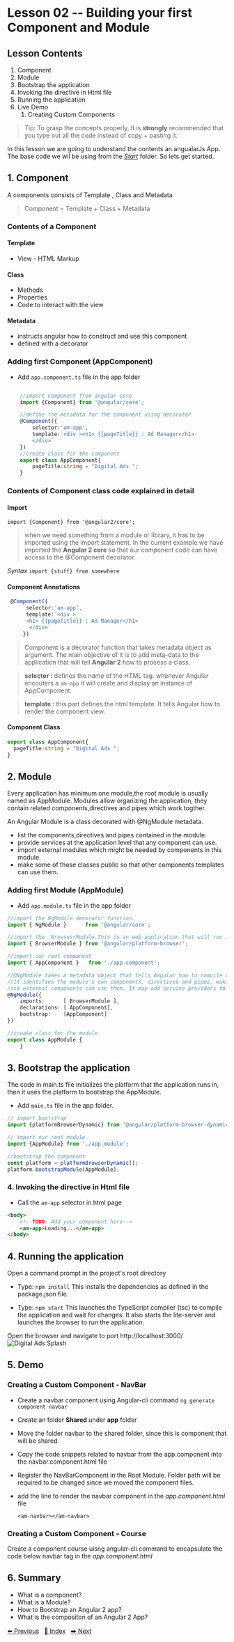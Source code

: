 # Lesson 02 -- Building your first Component and Module

## Lesson Contents

1. Component
1. Module
1. Bootstrap the application
1. Invoking the directive in Html file
1. Running the application
1. Live Demo
    1. Creating Custom Components

> Tip: To grasp the concepts properly, It is **strongly** recommended that you type out all the code instead of copy + pasting it.

In this lesson we are going to understand the contents an angualarJs App. The base code we wil be using from the [*Start*](https://github.com/costaivo/AdManagerUI-AngularJs2/tree/master/01_Level/01_Lesson) folder.
So lets get started.

## 1. Component

A components consists of Template , Class and Metadata

> Component = Template + Class + Metadata

### Contents of a Component

#### Template

* View - HTML Markup


#### Class

* Methods
* Properties
* Code to interact with the view

#### Metadata

* instructs angular how to construct and use this component
* defined with a decorator

### Adding  first Component (AppComponent)

* Add `app.component.ts` file in the app folder

``` typescript

    //import Component from angular core
    import {Component} from '@angular/core';

    //define the metadata for the component using decorator
    @Component({
        selector:'am-app',
        template:`<div ><h1> {{pageTitle}} : Ad Manager</h1>
        </div>`
    })
    //create class for the component
    export class AppComponent{
        pageTitle:string = "Digital Ads ";
    }
```

### Contents of Component class code explained in detail

#### Import

`import {Component} from '@angular2/core';`
> when we need something from a module or library, it has to be imported using the import statement.
> In the current example we have imported the **Angular 2 core** so that our component code can have access to the @Component  decorator.

_Syntax_
`import {stuff} from somewhere`

#### Component Annotations

``` typescript
 @Component({
      selector:'am-app',
      template:`<div >
      <h1> {{pageTitle}} : Ad Manager</h1>
       </div>`
     })
```

> Component is a decorator function that takes metadata object as argument. The main objective of it is to add meta-data to the application that will tell **Angular 2** how to process a class.

> **selector :** defines the name of the HTML tag. whenever Angular encouters a `am-app` it will create and display an instance of AppComponent.

> **template :** this part defines the html template. It tells Angular how to render the component view.

#### Component Class

``` typescript
export class AppComponent{
  pageTitle:string = "Digital Ads ";
}
```

## 2. Module

Every application has minimum one module,the root module is usually named as AppModule. 
Modules allow organizing the application, they contain related components,directives and pipes which work togther.

An Angular Module is a class decorated with @NgModule metadata.

* list the components,directives and pipes contained in the module.
* provide services at the application level that any component can use. 
* import external modules which might be needed by components in this module.
* make some of those classes public so that other components templates can use them. 


### Adding first  Module  (AppModule)

* Add `app.module.ts` file in the app folder

``` typescript
//import the NgModule decorator function.
import { NgModule }      from '@angular/core';

//import the  BrowsesrModule.This is an web application that will run in a browser, hence this module is required.
import { BrowserModule } from '@angular/platform-browser';

//import our root component
import { AppComponent }   from './app.component';

//@NgModule takes a metadata object that tells Angular how to compile and run module code.
//It identifies the module's own components, directives and pipes, making some of them public
//so external components can use them. It may add service providers to the application dependency injectors.
@NgModule({
    imports:      [ BrowserModule ],
    declarations: [ AppComponent],
    bootstrap:    [AppComponent]
})

//create class for the module
export class AppModule {
    }

```

## 3. Bootstrap the application

The code in main.ts file initializes the platform that the application runs in, then it uses the platform to
bootstrap the AppModule.

* Add `main.ts` file in the app folder.

```typescript
// import bootstrap
import {platformBrowserDynamic} from '@angular/platform-browser-dynamic';

// import our root module
import {AppModule} from './app.module';

//bootstrap the component
const platform = platformBrowserDynamic();
platform.bootstrapModule(AppModule);
```

### 4. Invoking the directive in Html file

* Call the `am-app` selector in html page

```html
<body>
    <!--TODO: Add your component here-->
    <am-app>Loading...</am-app>
</body>
```


## 4. Running the application

Open a command prompt in the project's root directory

* Type: `npm install` This installs the dependencies as defined in the package.json file.

* Type: `npm start` This launches the TypeScript compiler (tsc) to compile the application and wait for changes. It also starts the lite-server and launches the browser to run the application.

Open the browser and navigate to port http://localhost:3000/
![Digital Ads Splash](https://snag.gy/QJHSW9.jpg "Final Output Screen")

## 5. Demo

### Creating a Custom Component - NavBar

* Create a navbar component using Angular-cli command
  `ng generate component navbar`

* Create an folder **Shared** under **app** folder
* Move the folder navbar to the shared folder, since this is component that will be shared
* Copy the code snippets related to navbar from the app.component into the navbar.component.html file
* Register the NavBarComponent in the Root Module. Folder path will be required to be changed since we moved the component files.
* add the line to render the navbar component in the _app.component.html_ file

    `<am-navbar></am-navbar>`

### Creating a Custom Component - Course

Create a component course uisng angular-cli command to encapsulate the code below navbar tag in the _app.component.html_

## 6. Summary

* What is a component?
* What is a Module?
* How to Bootstrap an Angular 2 app?
* What is the compositon of an Angular 2 App?


[:arrow_left: Previous](<https://github.com/costaivo/AdManagerUI-AngularJs/tree/master/01_AdManager/01_Level/01_Lesson>)&nbsp;&nbsp;
[:1234: Index](<https://github.com/costaivo/AdManagerUI-AngularJs/tree/master>)&nbsp;&nbsp;
[:arrow_right: Next](<https://github.com/costaivo/AdManagerUI-AngularJs/tree/master/01_AdManager/01_Level/03_Lesson>)